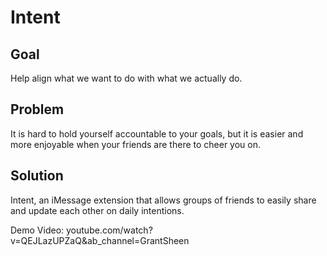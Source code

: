 # Intent

## Goal
Help align what we want to do with what we actually do. 

## Problem
It is hard to hold yourself accountable to your goals, but it is easier and more enjoyable when your friends are there to cheer you on. 

## Solution
Intent, an iMessage extension that allows groups of friends to easily share and update each other on daily intentions. 

Demo Video: youtube.com/watch?v=QEJLazUPZaQ&ab_channel=GrantSheen
